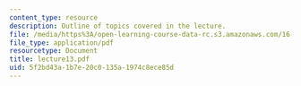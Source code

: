 ```yaml
---
content_type: resource
description: Outline of topics covered in the lecture.
file: /media/https%3A/open-learning-course-data-rc.s3.amazonaws.com/16-322-stochastic-estimation-and-control-fall-2004/5f2bd43a1b7e20c0135a1974c8ece85d_lecture13.pdf
file_type: application/pdf
resourcetype: Document
title: lecture13.pdf
uid: 5f2bd43a-1b7e-20c0-135a-1974c8ece85d
---
```

